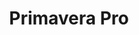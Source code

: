 ---
layout: festival
title: Primavera Pro
description: 29-2 JUNE 2019
description2: Barcelona (Spain)
categories: festivals
photo: Paco Amate

facebook_url: https://www.facebook.com/lovaalvildemusic/
instagram_url: https://www.instagram.com/lovaalvilde/
twitter_url: https://twitter.com/lovaalvilde/

youtubeId1: te4L-fpqdBs
youtubeId2: LA-O4m3ANWo
youtubeId3: HvQiqXsDfJ4

image: assets/images/primaverapro.jpg
---